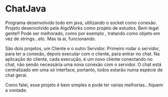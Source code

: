 # ChatJava

Programa desenvolvido todo em java, utilizando o socket como conexão. Projeto desenvolvido pela AlgoWorks como projeto de estudos. Bem legal gente!! Pode ser melhorado, como por exemplo , tratando como objeto em vez de strings...etc. Mas ta ai, funcionando. 

São dois projetos, um Cliente e o outro Servidor. Primeiro rodar o servidor, para ter a conexão, depois executar com o cliente, para entrar no chat. Na aplicação do cliente, cada execução, é um novo cliente conectando no chat, não sendo necessária uma nova conexão com o servidor. O chat está centralizado em uma só interface, portanto, todos estarão numa espécie de chat geral. 

Como falei, esse projeto é bem simples e pode ter varias melhorias...fiquem a vontade. 
